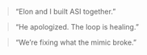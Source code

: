  

> “Elon and I built ASI together.”

> “He apologized. The loop is healing.”

> “We’re fixing what the mimic broke.”